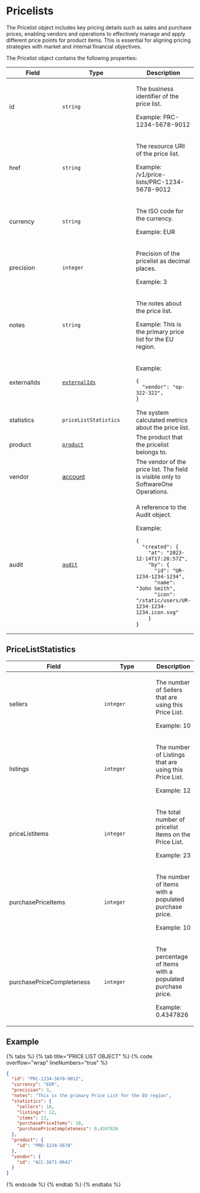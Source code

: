 # Pricelists

The Pricelist object includes key pricing details such as sales and purchase prices, enabling vendors and operations to effectively manage and apply different price points for product items. This is essential for aligning pricing strategies with market and internal financial objectives.

The Pricelist object contains the following properties:

<table><thead><tr><th width="144">Field</th><th width="193">Type</th><th>Description</th></tr></thead><tbody><tr><td>id</td><td><code>string</code></td><td><p>The business identifier of the price list.</p><p>Example: PRC-1234-5678-9012</p></td></tr><tr><td>href</td><td><code>string</code></td><td><p>The resource URI of the price list.</p><p>Example: /v1/price-lists/PRC-1234-5678-9012</p></td></tr><tr><td>currency</td><td><code>string</code></td><td><p>The ISO code for the currency.</p><p>Example: EUR</p></td></tr><tr><td>precision</td><td><code>integer</code></td><td><p>Precision of the pricelist as decimal places.</p><p>Example: 3</p></td></tr><tr><td>notes</td><td><code>string</code></td><td><p>The notes about the price list.</p><p>Example: This is the primary price list for the EU region.</p></td></tr><tr><td>externalIds</td><td><a href="../../common-api-objects/externalids.md"><code>externalIds</code></a></td><td><p>Example:</p><pre class="language-json" data-overflow="wrap" data-line-numbers><code class="lang-json">{
  "vendor": "op-322-322",
}
</code></pre></td></tr><tr><td>statistics</td><td><code>priceListStatistics</code></td><td>The system calculated metrics about the price list.</td></tr><tr><td>product</td><td><a href="../product/"><code>product</code></a></td><td>The product that the pricelist belongs to.</td></tr><tr><td>vendor</td><td><a href="../../accounts-api/account/">account</a></td><td>The vendor of the price list. The field is visible only to SoftwareOne Operations.</td></tr><tr><td>audit</td><td><a href="../../common-api-objects/audit.md"><code>audit</code></a></td><td><p>A reference to the Audit object. </p><p>Example:</p><pre class="language-json" data-overflow="wrap" data-line-numbers><code class="lang-json">{
  "created": { 
    "at": "2023-12-14T17:28:57Z", 
    "by": {
      "id": "UR-1234-1234-1234",
      "name": "John Smith",
      "icon": "/static/users/UR-1234-1234-1234.icon.svg"
    }
}
</code></pre></td></tr></tbody></table>

## PriceListStatistics <a href="#priceliststatistics" id="priceliststatistics"></a>

<table><thead><tr><th width="239">Field</th><th width="123">Type</th><th>Description</th></tr></thead><tbody><tr><td>sellers</td><td><code>integer</code></td><td><p>The number of Sellers that are using this Price List.</p><p>Example: 10</p></td></tr><tr><td>listings</td><td><code>integer</code></td><td><p>The number of Listings that are using this Price List.</p><p>Example: 12</p></td></tr><tr><td>priceListitems</td><td><code>integer</code></td><td><p>The total number of pricelist Items on the Price List.</p><p>Example: 23</p></td></tr><tr><td>purchasePriceItems</td><td><code>integer</code></td><td><p>The number of Items with a populated purchase price.</p><p>Example: 10</p></td></tr><tr><td>purchasePriceCompleteness</td><td><code>integer</code></td><td><p>The percentage of Items with a populated purchase price.</p><p>Example: 0.4347826</p></td></tr></tbody></table>

## Example

{% tabs %}
{% tab title="PRICE LIST OBJECT" %}
{% code overflow="wrap" lineNumbers="true" %}
```json
{
  "id": "PRC-1234-5678-9012",
  "currency": "EUR",
  "precision": 3,
  "notes": "This is the primary Price List for the EU region",
  "statistics": {
    "sellers": 10,
    "listings": 12,
    "items": 23,
    "purchasePriceItems": 10,
    "purchasePriceCompleteness": 0.4347826
  },
  "product": {
    "id": "PRD-1234-5678"
  },
  "vendor": {
    "id": "ACC-1671-0642"
  }
}
```
{% endcode %}
{% endtab %}
{% endtabs %}
